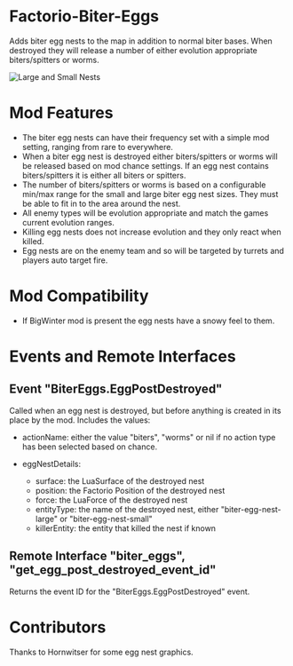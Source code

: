 # Factorio-Biter-Eggs

Adds biter egg nests to the map in addition to normal biter bases. When destroyed they will release a number of either evolution appropriate biters/spitters or worms.

![Large and Small Nests](https://thumbs.gfycat.com/WindingMeekGrouse-poster.jpg)


Mod Features
==========

- The biter egg nests can have their frequency set with a simple mod setting, ranging from rare to everywhere.
- When a biter egg nest is destroyed either biters/spitters or worms will be released based on mod chance settings. If an egg nest contains biters/spitters it is either all biters or spitters.
- The number of biters/spitters or worms is based on a configurable min/max range for the small and large biter egg nest sizes. They must be able to fit in to the area around the nest.
- All enemy types will be evolution appropriate and match the games current evolution ranges.
- Killing egg nests does not increase evolution and they only react when killed.
- Egg nests are on the enemy team and so will be targeted by turrets and players auto target fire.


Mod Compatibility
=======

- If BigWinter mod is present the egg nests have a snowy feel to them.


Events and Remote Interfaces
======

Event "BiterEggs.EggPostDestroyed"
--------------

Called when an egg nest is destroyed, but before anything is created in its place by the mod. Includes the values:

- actionName: either the value "biters", "worms" or nil if no action type has been selected based on chance.
- eggNestDetails:

    - surface: the LuaSurface of the destroyed nest
    - position: the Factorio Position of the destroyed nest
    - force: the LuaForce of the destroyed nest
    - entityType: the name of the destroyed nest, either "biter-egg-nest-large" or "biter-egg-nest-small"
    - killerEntity: the entity that killed the nest if known

Remote Interface "biter_eggs", "get_egg_post_destroyed_event_id"
------------------

Returns the event ID for the "BiterEggs.EggPostDestroyed" event.


Contributors
==========
Thanks to Hornwitser for some egg nest graphics.
